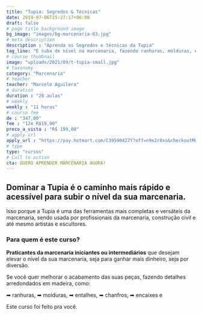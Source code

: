 ```yaml
---
title: "Tupia: Segredos & Técnicas"
date: 2019-07-06T15:27:17+06:00
draft: false
# page title background image
bg_image: "images/bg-marcenaria-03.jpg"
# meta description
description : "Aprenda os Segredos e técnicas da Tupia"
tag_line: "E suba de nível na marcenaria, fazendo ranhuras, molduras, entalhes, chanfros, encaixes e detalhes arredondados em madeira."
# course thumbnail
image: "uploads/2021/09/t-tupia-small.jpg"
# taxonomy
category: "Marcenaria"
# teacher
teacher: "Marcelo Aguilera"
# duration
duration : "28 aulas"
# weekly
weekly : "11 horas"
# course fee
de : "347,00"
fee : "12x R$19,90"
preco_a_vista : "R$ 199,00"
# apply url
apply_url : "https://pay.hotmart.com/C39590427Y?off=n9e2r8xs&checkoutMode=10"
# type
type: "cursos"
# Call to action
cta: QUERO APRENDER MARCENARIA AGORA!
---
```



## Dominar a Tupia é o caminho mais rápido e acessível para subir o nível da sua marcenaria.
Isso porque a Tupia é uma das ferramentas mais completas e versáteis da marcenaria, sendo usada por profissionais da marcenaria, construção civil e até mesmo artistas e escultores.

### Para quem é este curso?
**Praticantes da marcenaria iniciantes ou intermediários** que desejam elevar o nível da sua marcenaria, seja para ganhar mais dinheiro, seja por diversão.

Se você quer melhorar o acabamento das suas peças, fazendo detalhes arredondados em madeira, como:

➡ ranhuras,
➡ molduras,
➡ entalhes,
➡ chanfros,
➡ encaixes e

Este curso foi feito pra você.
